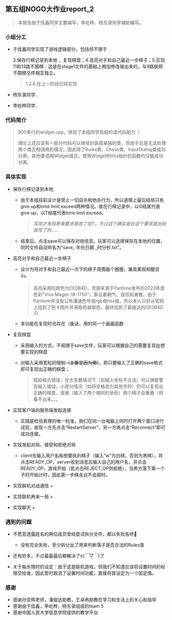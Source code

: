 ## 第五组NOGO大作业report_2

> 本报告由于佳鑫同学主要编写，李屹桦、杨东录同学辅助编写。

### 小组分工

* 于佳鑫同学实现了游戏逻辑部分，包括但不限于

  3.保存行棋记录到本地 、复现棋盘；4.高亮对手和自己最近一步棋子；5.实现11和13路不围棋：这是在stage1文件的基础上稍加修改做出来的，与9路联网不围棋文件相互独立。

  >  1.2.6.在上一阶段已经实现
  
* 杨东录同学..

* 李屹桦同学..

### 代码简介



> 900多行的widget.cpp，体现了本组同学高超的读代码能力（
>
> 理论上还应该有一部分代码可以继续封装成单独的类，但由于总是无法处理两个类互相调用的情况，因此除了Rules类、Chess类、InputDialog类成功分离，其他要调用Widget成员，使用Widget的this指针的函数均没能成功分离。



### 具体实现

* 保存行棋记录到本地

  * 由于本组目前设计是禁止一切自杀和他杀行为，所以道理上最后结局只有give up和time limit exceed两种情况。故在行棋记录中，以G结尾代表give up，以T结尾代表time limit exceed。

    > _写完才发现原来要求里改了加T，不过这个确实是在这个要求提出前就写了的......_

  * 结束后，点击save可以保存对局信息。玩家可以选择保存在本地的位置，同时文件自动命名为“save_ 年份日期 _时分秒.txt"。

* 高亮对手和自己最近一步棋子

  * 设计为将对手和自己最近一次下的棋子周围画个圈圈，兼具美观和醒目👍。

    > 高亮采用的颜色为CE0B4D，灵感来源于Pantone发布的2023年度色彩"Viva Magen 18-1750"，象征着朝气、自信和勇敢。由于Pantone并没有公布潘通色号或rgb或hex值，所以本人只好从官网上找到了色卡图片并用取色器取色，最终找到了最接近的CE0B4D :D

  * 本功能在复现时也存在（废话，用的同一个画画函数
  
* 复现棋盘

  * 采用输入的方式，不局限于save文件，玩家可以根据自己的需要复现出想要实现的棋盘

  * 对输入采用宽松的限制~~（主要是因为懒）~~，即只要输入了正确的save格式即可复现出正确的棋盘；

    > 假如格式错误，在大多数情况下（如输入坐标不合法）可以弹窗警告输入错误，小部分情况（如将空格改为其他字符）仍可以复现出正确的棋盘，或者（输入了两个相同的坐标）两个棋子会重叠（但看不出来。。。

+ 实现客户端向服务端发起连接
  + 实践是检验真理的唯一标准，我们在同一台电脑上同时打开两个窗口进行试验，发现一方先点击“RestartServer”，另一方再点击“Reconnect”即可成功连接。

+ 实现发起对局，接受和拒绝对局
  + client先输入用户名和想要执的棋子（输入“w”为白棋，否则为黑棋），并点击READY_OP，server收到消息后输入自己的用户名，并点击READY_OP，游戏开始（若点击REJECT_OP则拒绝）。当黑方落下第一个子时开始计时，因此第一步棋永远不会超时。

+ 实现联机对战通信
  + 

+ 实现联机再来一局
  + 

+ 实现聊天
  + 

### 遇到的问题

* 不愿意透露姓名的两位成员曾经尝试拆分文件，都以失败告终🤡
  * 没有完全失败，至少拆分出了用来判断落子是否合法的Rules类

* 还有好多，不过最最最后都解决了o(*￣▽￣*)ブ
* 关于每步限时的设定：由于这是联机游戏，但我们不知道应该将设置时间的权限交给谁，因此暂时取消了设置时间功能，直接将其设定为一个固定值。

### 感谢

* 感谢孙亚辉老师，潘俊达助教，王卓冉助教在学习和生活上的关心和指导
* 感谢由于佳鑫，李屹桦，杨东录组成的team 5
* 感谢中国人民大学信息学院提供的教学平台



